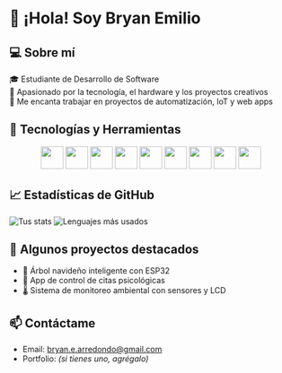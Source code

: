 # 👋 ¡Hola! Soy Bryan Emilio 

## 💻 Sobre mí
🎓 Estudiante de Desarrollo de Software  
🚀 Apasionado por la tecnología, el hardware y los proyectos creativos  
🔧 Me encanta trabajar en proyectos de automatización, IoT y web apps  

## 🧠 Tecnologías y Herramientas

<p align="center">
  <!-- Lenguajes -->
  <img src="https://cdn.jsdelivr.net/gh/devicons/devicon/icons/javascript/javascript-original.svg" width="40" height="40"/>
  <img src="https://cdn.jsdelivr.net/gh/devicons/devicon/icons/typescript/typescript-original.svg" width="40" height="40"/>
  <img src="https://cdn.jsdelivr.net/gh/devicons/devicon/icons/python/python-original.svg" width="40" height="40"/>
  
  <!-- Frameworks -->
  <img src="https://cdn.jsdelivr.net/gh/devicons/devicon/icons/angularjs/angularjs-original.svg" width="40" height="40"/>
  <img src="https://cdn.jsdelivr.net/gh/devicons/devicon/icons/nodejs/nodejs-original.svg" width="40" height="40"/>

  <!-- Bases de Datos -->
  <img src="https://cdn.jsdelivr.net/gh/devicons/devicon/icons/mysql/mysql-original.svg" width="40" height="40"/>
  <img src="https://cdn.jsdelivr.net/gh/devicons/devicon/icons/mongodb/mongodb-original.svg" width="40" height="40"/>

  <!-- Herramientas -->
  <img src="https://cdn.jsdelivr.net/gh/devicons/devicon/icons/git/git-original.svg" width="40" height="40"/>
  <img src="https://upload.wikimedia.org/wikipedia/commons/thumb/a/ae/Github-desktop-logo-symbol.svg/1200px-Github-desktop-logo-symbol.svg.png" width="40" height="40"/>
</p>


## 📈 Estadísticas de GitHub
![Tus stats](https://github-readme-stats.vercel.app/api?username=GusGalvan&show_icons=true&theme=radical)
![Lenguajes más usados](https://github-readme-stats.vercel.app/api/top-langs/?username=GusGalvan&layout=compact&theme=radical)

## 📂 Algunos proyectos destacados
- 🎄 Árbol navideño inteligente con ESP32  
- 🧠 App de control de citas psicológicas  
- 🌡️ Sistema de monitoreo ambiental con sensores y LCD

## 📫 Contáctame
- Email: bryan.e.arredondo@gmail.com  
- Portfolio: *(si tienes uno, agrégalo)*  
